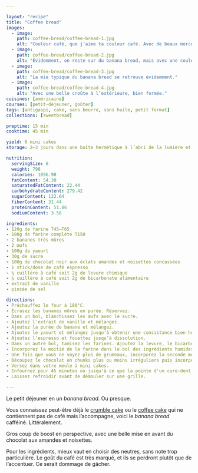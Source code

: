 ```yaml
---

layout: "recipe"
title: "Coffee bread"
images:
  - image:
    path: coffee-bread/coffee-bread-1.jpg
    alt: "Couleur café, que j’aime ta couleur café. Avec de beaux morceaux de chocolat à l’intérieur."
  - image:
    path: coffee-bread/coffee-bread-2.jpg
    alt: "Évidemment, on reste sur du banana bread, mais avec une couleur bien spécifique, et des flaques de chocolat bien visibles."
  - image:
    path: coffee-bread/coffee-bread-3.jpg
    alt: "La mie typique du banana bread se retrouve évidemment."
  - image:
    path: coffee-bread/coffee-bread-4.jpg
    alt: "Avec une belle croûte à l’extérieure, bien formée."
cuisines: [américaine]
courses: [petit-déjeuner, goûter]
tags: [antigaspi, cake, sans beurre, sans huile, petit format]
collections: [sweetbread]

preptime: 15 min
cooktime: 45 min

yield: 6 mini cakes
storage: 2–3 jours dans une boîte hermétique à l’abri de la lumière et de la chaleur. 5 jours au frigo. 2 mois au congélateur.

nutrition:
  servingSize: 6
  weight: 798
  calories: 1896.98
  fatContent: 54.30
  saturatedFatContent: 22.44
  carbohydrateContent: 279.42
  sugarContent: 122.04
  fiberContent: 31.44
  proteinContent: 51.86
  sodiumContent: 3.58

ingredients:
- 120g de farine T45–T65
- 100g de farine complète T150
- 2 bananes très mûres
- 2 œufs
- 100g de yaourt
- 30g de sucre
- 100g de chocolat noir aux éclats amandes et noisettes concassées
- 1 stick/dose de café espresso
- ¼ cuillère à café soit 2g de levure chimique
- ¼ cuillère à café soit 2g de bicarbonate alimentaire
- extrait de vanille
- pincée de sel

directions:
- Préchauffez le four à 180°C.
- Écrasez les bananes mûres en purée. Réservez.
- Dans un bol, blanchissez les œufs avec le sucre.
- Ajoutez l'extrait de vanille et mélangez. 
- Ajoutez la purée de banane et mélangez.
- Ajoutez le yaourt et mélangez jusqu'à obtenir une consistance bien homogène.
- Ajoutez l’espresso et fouettez jusqu’à dissolution.
- Dans un autre bol, tamisez les farines. Ajoutez la levure, le bicarbonate et le sel. Mélangez. 
- Incorporez la moitié de la farine dans le bol des ingrédients humides à la maryse. 
- Une fois que vous ne voyez plus de grumeaux, incorporez la seconde moitié. Réservez.
- Découpez le chocolat en chunks plus ou moins irréguliers puis incorporez-les à la maryse.
- Versez dans votre moule à mini cakes. 
- Enfournez pour 45 minutes ou jusqu'à ce que la pointe d'un cure-dent ressorte sèche. 
- Laissez refroidir avant de démouler sur une grille. 

---
```


Le petit déjeuner en un <i lang="en">banana bread</i>. Ou presque. 

Vous connaissez peut-être déjà le [crumble cake](berry-crumble.html) ou le [coffee cake](biscoffee-cake.html) qui ne contiennent pas de café mais l’accompagne, voici le <i lang="en">banana bread</i> cafféiné. Littéralement.

Gros coup de boost en perspective, avec une belle mise en avant du chocolat aux amandes et noisettes.

Pour les ingrédients, mieux vaut en choisir des neutres, sans note trop particulière. Le goût du café est très marqué, et ils se perdront plutôt que de l’accentuer. Ce serait dommage de gâcher.